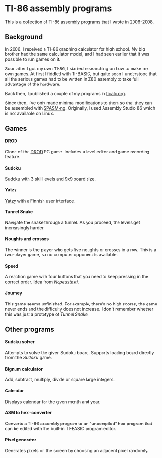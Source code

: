 # TI-86 assembly programs

This is a collection of TI-86 assembly programs that I wrote in 2006-2008.

## Background

In 2006, I received a TI-86 graphing calculator for high school. My big brother had the same calculator model, and I had seen earlier that it was possible to run games on it.

Soon after I got my own TI-86, I started researching on how to make my own games. At first I fiddled with TI-BASIC, but quite soon I understood that all the serious games had to be written in Z80 assembly to take full advantage of the hardware.

Back then, I published a couple of my programs in [ticalc.org](https://www.ticalc.org/archives/files/authors/98/9805.html).

Since then, I've only made minimal modifications to them so that they can be assembled with [SPASM-ng](https://github.com/alberthdev/spasm-ng). Originally, I used Assembly Studio 86 which is not available on Linux.

## Games

#### DROD

Clone of the [DROD](https://github.com/CaravelGames/drod) PC game. Includes a level editor and game recording feature.

#### Sudoku

Sudoku with 3 skill levels and 9x9 board size.

#### Yatzy

[Yatzy](https://en.wikipedia.org/wiki/Yatzy) with a Finnish user interface.

#### Tunnel Snake

Navigate the snake through a tunnel. As you proceed, the levels get increasingly harder.

#### Noughts and crosses

The winner is the player who gets five noughts or crosses in a row. This is a two-player game, so no computer opponent is available.

#### Speed

A reaction game with four buttons that you need to keep pressing in the correct order. Idea from [*Nopeustesti*](https://fi.wikipedia.org/wiki/Nopeustesti).

#### Journey

This game seems unfinished. For example, there's no high scores, the game never ends and the difficulty does not increase. I don't remember whether this was just a prototype of *Tunnel Snake*.

## Other programs

#### Sudoku solver

Attempts to solve the given Sudoku board. Supports loading board directly from the *Sudoku* game.

#### Bignum calculator

Add, subtract, multiply, divide or square large integers.

#### Calendar

Displays calendar for the given month and year.

#### ASM to hex -converter

Converts a TI-86 assembly program to an "uncompiled" hex program that can be edited with the built-in TI-BASIC program editor.

#### Pixel generator

Generates pixels on the screen by choosing an adjacent pixel randomly.
